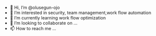 - 👋 Hi, I’m @olusegun-ojo
- 👀 I’m interested in security, team management,work flow automation 
- 🌱 I’m currently learning work flow optimization 
- 💞️ I’m looking to collaborate on ...
- 📫 How to reach me ...

<!---
olusegun-ojo/olusegun-ojo is a ✨ special ✨ repository because its `README.md` (this file) appears on your GitHub profile.
You can click the Preview link to take a look at your changes.
--->
